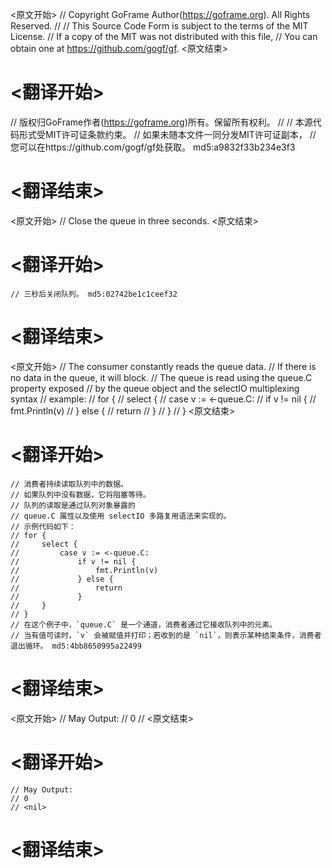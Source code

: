 
<原文开始>
// Copyright GoFrame Author(https://goframe.org). All Rights Reserved.
//
// This Source Code Form is subject to the terms of the MIT License.
// If a copy of the MIT was not distributed with this file,
// You can obtain one at https://github.com/gogf/gf.
<原文结束>

# <翻译开始>
// 版权归GoFrame作者(https://goframe.org)所有。保留所有权利。
//
// 本源代码形式受MIT许可证条款约束。
// 如果未随本文件一同分发MIT许可证副本，
// 您可以在https://github.com/gogf/gf处获取。 md5:a9832f33b234e3f3
# <翻译结束>


<原文开始>
// Close the queue in three seconds.
<原文结束>

# <翻译开始>
	// 三秒后关闭队列。 md5:02742be1c1ceef32
# <翻译结束>


<原文开始>
	// The consumer constantly reads the queue data.
	// If there is no data in the queue, it will block.
	// The queue is read using the queue.C property exposed
	// by the queue object and the selectIO multiplexing syntax
	// example:
	// for {
	//    select {
	//        case v := <-queue.C:
	//            if v != nil {
	//                fmt.Println(v)
	//            } else {
	//                return
	//            }
	//    }
	// }
<原文结束>

# <翻译开始>
	// 消费者持续读取队列中的数据。
	// 如果队列中没有数据，它将阻塞等待。
	// 队列的读取是通过队列对象暴露的
	// queue.C 属性以及使用 selectIO 多路复用语法来实现的。
	// 示例代码如下：
	// for {
	//     select {
	//         case v := <-queue.C:
	//             if v != nil {
	//                 fmt.Println(v)
	//             } else {
	//                 return
	//             }
	//     }
	// }
	// 在这个例子中，`queue.C` 是一个通道，消费者通过它接收队列中的元素。
	// 当有值可读时，`v` 会被赋值并打印；若收到的是 `nil`，则表示某种结束条件，消费者退出循环。 md5:4bb8650995a22499
# <翻译结束>


<原文开始>
	// May Output:
	// 0
	// <nil>
<原文结束>

# <翻译开始>
	// May Output:
	// 0
	// <nil>
# <翻译结束>

